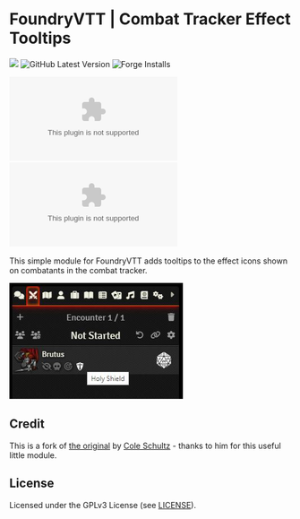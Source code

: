 # FoundryVTT | Combat Tracker Effect Tooltips
![](https://img.shields.io/badge/Foundry-v10-informational)
![GitHub Latest Version](https://img.shields.io/github/v/release/dor-fvtt-released-modules/combat-tracker-effect-tooltips?sort=semver)
![Forge Installs](https://img.shields.io/badge/dynamic/json?label=Forge%20Installs&query=package.installs&suffix=%25&url=https%3A%2F%2Fforge-vtt.com%2Fapi%2Fbazaar%2Fpackage%2Fct-effect-tooltips&colorB=4aa94a)

![GitHub All Releases](https://img.shields.io/github/downloads/dor-fvtt-released-modules/combat-tracker-effect-tooltips/module.zip)
![Latest Release Download Count](https://img.shields.io/github/downloads/dor-fvtt-released-modules/combat-tracker-effect-tooltips/latest/module.zip)

This simple module for FoundryVTT adds tooltips to the effect icons shown on combatants in the combat tracker.

![Preview](https://raw.githubusercontent.com/dor-fvtt-released-modules/combat-tracker-effect-tooltips/master/preview-v10.jpg)

## Credit
This is a fork of [the original](https://github.com/schultzcole/FVTT-Combat-Tracker-Effects-Tooltips) by [Cole Schultz](https://github.com/schultzcole) - thanks to him for this useful little module.

## License

Licensed under the GPLv3 License (see [LICENSE](LICENSE)).
